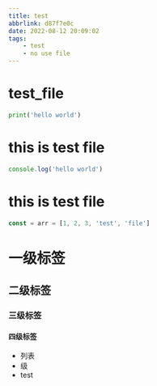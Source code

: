 ```yaml
---
title: test
abbrlink: d87f7e0c
date: 2022-08-12 20:09:02
tags:
    - test
    - no use file
---
```


# test_file

```python
print('hello world')
```


# this is test file
```js
console.log('hello world')
```


# this is test file
```js
const = arr = [1, 2, 3, 'test', 'file'] 
```

# 一级标签
## 二级标签
### 三级标签
#### 四级标签

- 列表
- 级
- test